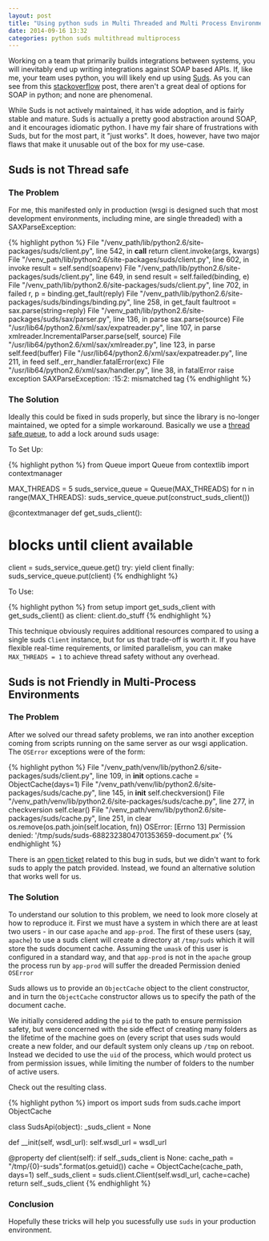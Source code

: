 ```yaml
---
layout: post
title: "Using python suds in Multi Threaded and Multi Process Environments"
date: 2014-09-16 13:32
categories: python suds multithread multiprocess
---
```


Working on a team that primarily builds integrations between systems, you will
inevitably end up writing integrations against SOAP based APIs.  If, like me,
your team uses python, you will likely end up using
[Suds](https://fedorahosted.org/suds/).  As you can see from this
[stackoverflow](http://stackoverflow.com/questions/206154/what-soap-client-libraries-exist-for-python-and-where-is-the-documentation-for)
post, there aren't a great deal of options for SOAP in python; and none are
phenomenal.

While Suds is not actively maintained, it has wide adoption, and is fairly
stable and  mature.  Suds is actually a pretty good abstraction around SOAP, and it
encourages idiomatic python.  I have my fair share of frustrations with Suds,
but for the most part, it "just works".  It does, however, have two major flaws
that make it unusable out of the box for my use-case.

## Suds is not Thread safe

### The Problem

For me, this manifested only in production (wsgi is designed such that most
development environments, including mine, are single threaded) with a 
SAXParseException:

{% highlight python %}
File "/venv_path/lib/python2.6/site-packages/suds/client.py", line 542, in __call__
  return client.invoke(args, kwargs)
File "/venv_path/lib/python2.6/site-packages/suds/client.py", line 602, in invoke
  result = self.send(soapenv)
File "/venv_path/lib/python2.6/site-packages/suds/client.py", line 649, in send
  result = self.failed(binding, e)
File "/venv_path/lib/python2.6/site-packages/suds/client.py", line 702, in failed
  r, p = binding.get_fault(reply)
File "/venv_path/lib/python2.6/site-packages/suds/bindings/binding.py", line 258, in get_fault
  faultroot = sax.parse(string=reply)
File "/venv_path/lib/python2.6/site-packages/suds/sax/parser.py", line 136, in parse
  sax.parse(source)
File "/usr/lib64/python2.6/xml/sax/expatreader.py", line 107, in parse
  xmlreader.IncrementalParser.parse(self, source)
File "/usr/lib64/python2.6/xml/sax/xmlreader.py", line 123, in parse
  self.feed(buffer)
File "/usr/lib64/python2.6/xml/sax/expatreader.py", line 211, in feed
  self._err_handler.fatalError(exc)
File "/usr/lib64/python2.6/xml/sax/handler.py", line 38, in fatalError
  raise exception
SAXParseException: <unknown>:15:2: mismatched tag
{% endhighlight %}

### The Solution

Ideally this could be fixed in suds properly, but since the library is
no-longer maintained, we opted for a simple workaround.  Basically we use a
[thread safe queue](https://docs.python.org/3/library/queue.html), to add a lock
around suds usage:

To Set Up:

{% highlight python %}
from Queue import Queue
from contextlib import contextmanager

MAX_THREADS = 5
suds_service_queue = Queue(MAX_THREADS)
for n in range(MAX_THREADS):
    suds_service_queue.put(construct_suds_client())

@contextmanager
def get_suds_client():
  # blocks until client available
  client = suds_service_queue.get()
  try:
    yield client
  finally:
    suds_service_queue.put(client)
{% endhighlight %}

To Use:

{% highlight python %}
from setup import get_suds_client
with get_suds_client() as client:
  client.do_stuff
{% endhighlight %}

This technique obviously requires additional resources compared to using a
single suds `Client` instance, but for us that trade-off is worth it.  If you
have flexible real-time requirements, or limited parallelism, you can make
`MAX_THREADS = 1` to achieve thread safety without any overhead.


## Suds is not Friendly in Multi-Process Environments

### The Problem

After we solved our thread safety problems, we ran into another exception coming
from scripts running on the same server as our wsgi application.  The `OSError`
exceptions were of the form:

{% highlight python %}
File "/venv_path/venv/lib/python2.6/site-packages/suds/client.py", line 109, in __init__
  options.cache = ObjectCache(days=1)
File "/venv_path/venv/lib/python2.6/site-packages/suds/cache.py", line 145, in __init__
  self.checkversion()
File "/venv_path/venv/lib/python2.6/site-packages/suds/cache.py", line 277, in checkversion
  self.clear()
File "/venv_path/venv/lib/python2.6/site-packages/suds/cache.py", line 251, in clear
  os.remove(os.path.join(self.location, fn))
OSError: [Errno 13] Permission denied: '/tmp/suds/suds-6882323804701353659-document.px'
{% endhighlight %}

There is an [open ticket](https://fedorahosted.org/suds/ticket/376) related to
this bug in suds, but we didn't want to fork suds to apply the patch provided.
Instead, we found an alternative solution that works well for us.

### The Solution

To understand our solution to this problem, we need to look more closely at how
to reproduce it.  First we must have a system in which there are at least two
users - in our case `apache` and `app-prod`.  The first of these users (say,
`apache`) to use a suds client will create a directory at `/tmp/suds` which it
will store the suds document cache.  Assuming the `umask` of this user is
configured in a standard way, and that `app-prod` is not in the `apache` group
the process run by `app-prod` will suffer the dreaded Permission denied `OSError`

Suds allows us to provide an `ObjectCache` object to the client constructor, and
in turn the `ObjectCache` constructor allows us to specify the path of the
document cache.

We initially considered adding the `pid` to the path to ensure permission safety, 
but were concerned with the side effect of creating many folders as the
lifetime of the machine goes on (every script that uses suds would create a new
folder, and our default system only cleans up `/tmp` on reboot.  Instead we
decided to use the `uid` of the process, which would protect us from permission
issues, while limiting the number of folders to the number of active users.

Check out the resulting class.

{% highlight python %}
import os
import suds
from suds.cache import ObjectCache

class SudsApi(object):
  _suds_client = None

  def __init(self, wsdl_url):
    self.wsdl_url = wsdl_url

  @property
  def client(self):
    if self._suds_client is None:
      cache_path = "/tmp/{0}-suds".format(os.getuid())
      cache = ObjectCache(cache_path, days=1)
      self._suds_client = suds.client.Client(self.wsdl_url,
        cache=cache)
    return self._suds_client
{% endhighlight %}

### Conclusion

Hopefully these tricks will help you sucessfully use `suds` in your production
environment.

